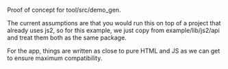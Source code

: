 Proof of concept for tool/src/demo_gen.

The current assumptions are that you would run this on top of a project that already uses js2, so for this example, we just copy from example/lib/js2/api and treat them both as the same package.

For the app, things are written as close to pure HTML and JS as we can get to ensure maximum compatibility.